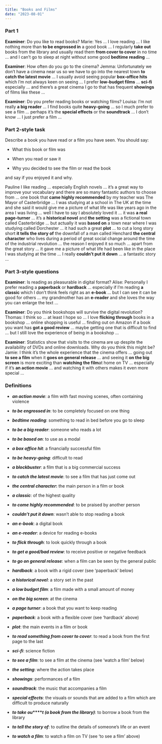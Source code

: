```yaml
---
title: "Books and Films"
date: "2023-08-01"
---
```


### Part 1

**Examiner**: Do you like to read books? Marie: Yes … I love reading … I like nothing more than **to be engrossed in** a good book … I regularly **take out** books from the library and usually read them **from cover to cover** in no time … and I can’t go to sleep at night without some good **bedtime reading** …

**Examiner**: How often do you go to the cinema? Jemma: Unfortunately we don’t have a cinema near us so we have to go into the nearest town **to catch the latest movie** … I usually avoid seeing popular **box-office hits** which I’m not always keen on seeing … I prefer **low-budget films** … **sci-fi** especially … and there’s a great cinema I go to that has frequent **showings** of films like these …

**Examiner**: Do you prefer reading books or watching films? Louisa: I’m not really **a big reader** … I find books quite **heavy-going** … so I much prefer to see a film … perhaps it’s the **special effects** or the **soundtrack** … I don’t know … I just prefer a film …

### Part 2-style task

Describe a book you have read or a film you have seen. You should say:

- What this book or film was

- When you read or saw it

- Why you decided to see the film or read the book

and say if you enjoyed it and why.

Pauline I like reading … especially English novels … it’s a great way to improve your vocabulary and there are so many fantastic authors to choose from … one book that **came highly recommended** by my teacher was The Mayor of Casterbridge … I was studying at a school in The UK at the time and she said it would give me a picture of what life was like years ago in the area I was living … well I have to say I absolutely loved it … it was **a real page-turner** … it’s a **historical novel** and **the setting** was a fictional town called Casterbridge … but actually it was **based on** a town near where I was studying called Dorchester … it had such a great **plot** … to cut a long story short **it tells the story of** the downfall of a man called Henchard **the central character** who lives during a period of great social change around the time of the industrial revolution … the reason I enjoyed it so much … apart from the great story … it gave me a picture of what life had been like in the place I was studying at the time … I really **couldn’t put it down** … a fantastic story …

### Part 3-style questions

**Examiner**: Is reading as pleasurable in digital format? Alise: Personally I prefer reading a **paperback** or **hardback** … especially if I’m reading **a classic** which I don’t think feels right as an **e-book** … but I can see it can be good for others … my grandmother has an **e-reader** and she loves the way you can enlarge the text …

**Examiner**: Do you think bookshops will survive the digital revolution? Thomas: I think so … at least I hope so … I love **flicking through** books in a bookshop … online shopping is useful … finding out on Amazon if a book you want has **got a good review** … maybe getting one that is difficult to find … but I still love the experience of being in a bookshop …

**Examiner**: Statistics show that visits to the cinema are up despite the availability of DVDs and online downloads. Why do you think this might be? Jamie: I think it’s the whole experience that the cinema offers … going out **to see a film** when it **goes on general release** … and seeing it **on the big screen** is more exciting than **watching the film**at home on TV … especially if it’s **an action movie** … and watching it with others makes it even more special …

### Definitions

- **_an action movie_**: a film with fast moving scenes, often containing violence

- **_to be engrossed in_**: to be completely focused on one thing

- **_bedtime reading_**: something to read in bed before you go to sleep

- **_to be a big reader_**: someone who reads a lot

- **_to be based on_**: to use as a modal

- **_a box office hit_**: a financially successful film

- **_to be heavy-going_**: difficult to read

- **_a blockbuster_**: a film that is a big commercial success

- **_to catch the latest movie_**: to see a film that has just come out

- **_the central character_:** the main person in a film or book

- **_a classic_**: of the highest quality

- **_to come highly recommended_**: to be praised by another person

- **_couldn’t put it down_**: wasn’t able to stop reading a book

- **_an e-book_**: a digital book

- **_an e-reader_**: a device for reading e-books

- **_to flick through_**: to look quickly through a book

- **_to get a good/bad review_**: to receive positive or negative feedback

- **_to go on general release_**: when a film can be seen by the general public

- **_hardback_**: a book with a rigid cover (see ‘paperback’ below)

- **_a historical novel_**: a story set in the past

- **_a low budget film_**: a film made with a small amount of money

- **_on the big screen_**: at the cinema

- **_a page turner_**: a book that you want to keep reading

- **_paperback_**: a book with a flexible cover (see ‘hardback’ above)

- **_plot_**: the main events in a film or book

- **_to read something from cover to cover_**: to read a book from the first page to the last

- **_sci-fi_**: science fiction

- **_to see a film_**: to see a film at the cinema (see ‘watch a film’ below)

- **_the setting_**: where the action takes place

- **_showings_**: performances of a film

- **_soundtrack_**: the music that accompanies a film

- **_special effects_**: the visuals or sounds that are added to a film which are difficult to produce naturally

- **_to take ou_****_t (a book from the library)_**: to borrow a book from the library

- **_to tell the story of_**: to outline the details of someone’s life or an event

- **_to watch a film_**: to watch a film on TV (see ‘to see a film’ above)
